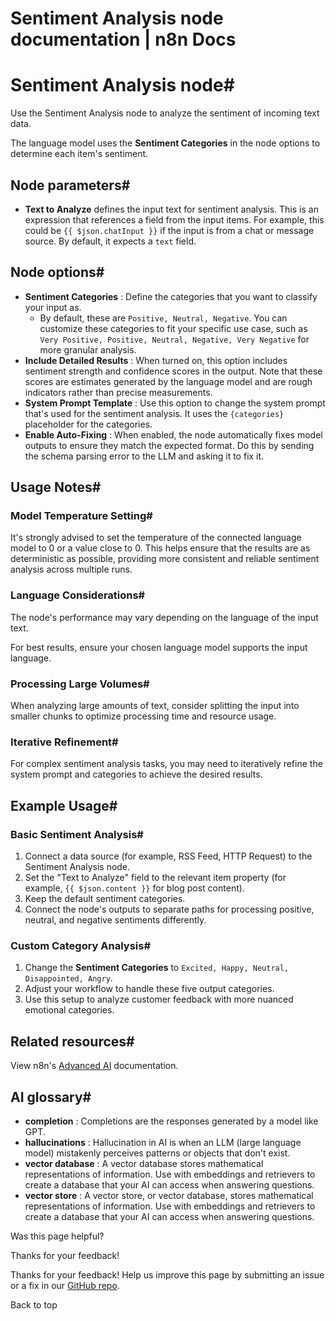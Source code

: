 # Sentiment Analysis node documentation | n8n Docs

[ ](https://github.com/n8n-io/n8n-docs/edit/main/docs/integrations/builtin/cluster-nodes/root-nodes/n8n-nodes-langchain.sentimentanalysis.md "Edit this page")

# Sentiment Analysis node#

Use the Sentiment Analysis node to analyze the sentiment of incoming text data.

The language model uses the **Sentiment Categories** in the node options to determine each item's sentiment.

## Node parameters#

  * **Text to Analyze** defines the input text for sentiment analysis. This is an expression that references a field from the input items. For example, this could be `{{ $json.chatInput }}` if the input is from a chat or message source. By default, it expects a `text` field.

## Node options#

  * **Sentiment Categories** : Define the categories that you want to classify your input as.
    * By default, these are `Positive, Neutral, Negative`. You can customize these categories to fit your specific use case, such as `Very Positive, Positive, Neutral, Negative, Very Negative` for more granular analysis.
  * **Include Detailed Results** : When turned on, this option includes sentiment strength and confidence scores in the output. Note that these scores are estimates generated by the language model and are rough indicators rather than precise measurements.
  * **System Prompt Template** : Use this option to change the system prompt that's used for the sentiment analysis. It uses the `{categories}` placeholder for the categories.
  * **Enable Auto-Fixing** : When enabled, the node automatically fixes model outputs to ensure they match the expected format. Do this by sending the schema parsing error to the LLM and asking it to fix it.

## Usage Notes#

### Model Temperature Setting#

It's strongly advised to set the temperature of the connected language model to 0 or a value close to 0. This helps ensure that the results are as deterministic as possible, providing more consistent and reliable sentiment analysis across multiple runs.

### Language Considerations#

The node's performance may vary depending on the language of the input text.

For best results, ensure your chosen language model supports the input language.

### Processing Large Volumes#

When analyzing large amounts of text, consider splitting the input into smaller chunks to optimize processing time and resource usage.

### Iterative Refinement#

For complex sentiment analysis tasks, you may need to iteratively refine the system prompt and categories to achieve the desired results.

## Example Usage#

### Basic Sentiment Analysis#

  1. Connect a data source (for example, RSS Feed, HTTP Request) to the Sentiment Analysis node.
  2. Set the "Text to Analyze" field to the relevant item property (for example, `{{ $json.content }}` for blog post content).
  3. Keep the default sentiment categories.
  4. Connect the node's outputs to separate paths for processing positive, neutral, and negative sentiments differently.

### Custom Category Analysis#

  1. Change the **Sentiment Categories** to `Excited, Happy, Neutral, Disappointed, Angry`.
  2. Adjust your workflow to handle these five output categories.
  3. Use this setup to analyze customer feedback with more nuanced emotional categories.

## Related resources#

View n8n's [Advanced AI](../../../../../advanced-ai/) documentation.

## AI glossary#

  * **completion** : Completions are the responses generated by a model like GPT.
  * **hallucinations** : Hallucination in AI is when an LLM (large language model) mistakenly perceives patterns or objects that don't exist.
  * **vector database** : A vector database stores mathematical representations of information. Use with embeddings and retrievers to create a database that your AI can access when answering questions.
  * **vector store** : A vector store, or vector database, stores mathematical representations of information. Use with embeddings and retrievers to create a database that your AI can access when answering questions.

Was this page helpful? 

Thanks for your feedback! 

Thanks for your feedback! Help us improve this page by submitting an issue or a fix in our [GitHub repo](https://github.com/n8n-io/n8n-docs). 

Back to top